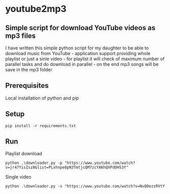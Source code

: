 # youtube2mp3
## Simple script for download YouTube videos as mp3 files
I have written this simple python script for my daughter to be able to download music from YouTube
    - application support providing whole playlist or just a sinle video
    - for playlist it will check of maximum number of parallel tasks and do download in parallel
    - on the end mp3 songs will be save in the mp3 folder

## Prerequisites
Local installation of python and pip

## Setup
    pip install -r requirements.txt

## Run
Playlist download  

    python .\downloader.py -p "https://www.youtube.com/watch?v=jr47YisIsz8&list=PLxhnpe8pN3TmtjcQM7zcYAKhQXPdOHS3Y"
    
Single video 

    python .\downloader.py -s "https://www.youtube.com/watch?v=NvQ0ezsRVtY